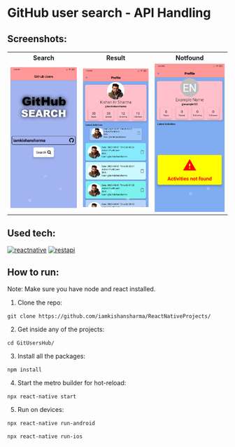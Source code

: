 # GitHub user search - API Handling

## Screenshots:
<table style="width:100%; align:center;" >
  <tr>
    <th>Search</th>
    <th>Result</th>
    <th>Notfound</th>
  </tr>
  <tr>
    <td><img alt="search" src="https://raw.githubusercontent.com/iamkishansharma/my-project-screenshots/main/ReactNativeProjects/GitHubSearch/github_search.jpg" width="250px"/></td>
    <td><img alt="result" src="https://raw.githubusercontent.com/iamkishansharma/my-project-screenshots/main/ReactNativeProjects/GitHubSearch/github_result.jpg" width="250px"/></td>
    <td><img alt="error" src="https://raw.githubusercontent.com/iamkishansharma/my-project-screenshots/main/ReactNativeProjects/GitHubSearch/github_notfound.jpg" width="250px"/></td>
    <tr>
</table>

## Used tech:

<a href="#"><img  width="300" height="170" src="https://www.pngkit.com/png/full/222-2224799_react-native-development-react-native-logo-png.png" alt="reactnative" /></a>
<a href="#"><img width="300" height="190" src="https://miro.medium.com/max/1023/1*g4yhaPMnmEzlV0Bn3Jt03Q.jpeg" alt="restapi" /></a>

## How to run:
Note: Make sure you have node and react installed.
1. Clone the repo:
```
git clone https://github.com/iamkishansharma/ReactNativeProjects/
```
2. Get inside any of the projects:
```
cd GitUsersHub/
```
3. Install all the packages:
```
npm install
```
4. Start the metro builder for hot-reload:
```
npx react-native start
```
5. Run on devices:
```
npx react-native run-android
```
```
npx react-native run-ios
```
